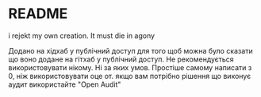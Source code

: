 # README
i rejekt my own creation. It must die in agony

Додано на хідхаб у публічний доступ для того щоб можна було сказати що воно додане на гітхаб у публічний доступ.
Не рекомендується використовувати нікому. Ні за яких умов.
Простіше самому написати з 0, ніж використовувати оце от. 
якщо вам потрібно рішення що виконує аудит використайте "Open Audit"
